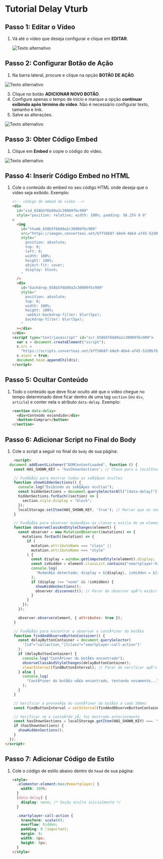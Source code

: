 # Tutorial Delay Vturb

## Passo 1: Editar o Vídeo

1. Vá até o vídeo que deseja configurar e clique em **EDITAR**.

   ![Texto alternativo](https://github.com/moisesmengo/delay-vturb/blob/main/1.PNG?raw=true)

## Passo 2: Configurar Botão de Ação

1. Na barra lateral, procure e clique na opção **BOTÃO DE AÇÃO**.

![Texto alternativo](https://github.com/moisesmengo/delay-vturb/blob/main/2.PNG?raw=true)

3. Clique no botão **ADICIONAR NOVO BOTÃO**.
4. Configure apenas o tempo de início e marque a opção **continuar exibindo após término do vídeo**. Não é necessário configurar texto, tamanho e link.
5. Salve as alterações.

![Texto alternativo](https://github.com/moisesmengo/delay-vturb/blob/main/3.PNG?raw=true)

## Passo 3: Obter Código Embed

1. Clique em **Embed** e copie o código do vídeo.

![Texto alternativo](https://github.com/moisesmengo/delay-vturb/blob/main/4.PNG?raw=true)

## Passo 4: Inserir Código Embed no HTML

1. Cole o conteúdo do embed no seu código HTML onde deseja que o vídeo seja exibido. Exemplo:

    ```html
    <!-- código de embed do vídeo -->
    <div 
      id="vid_658b5f6b09a2c30009fbc909" 
      style="position: relative; width: 100%; padding: 56.25% 0 0"
    >
      <img 
        id="thumb_658b5f6b09a2c30009fbc909" 
        src="https://images.converteai.net/bff5868f-b8e9-4bb4-af45-52d9b7681a6e/players/658b5f6b09a2c30009fbc909/thumbnail.jpg" 
        style=" 
          position: absolute; 
          top: 0; 
          left: 0; 
          width: 100%; 
          height: 100%; 
          object-fit: cover; 
          display: block; 
        " 
      />
      <div 
        id="backdrop_658b5f6b09a2c30009fbc909" 
        style=" 
          position: absolute; 
          top: 0; 
          width: 100%; 
          height: 100%; 
          -webkit-backdrop-filter: blur(5px); 
          backdrop-filter: blur(5px); 
        "
      ></div>
    </div>
    <script type="text/javascript" id="scr_658b5f6b09a2c30009fbc909">
      var s = document.createElement("script"); 
      s.src = 
        "https://scripts.converteai.net/bff5868f-b8e9-4bb4-af45-52d9b7681a6e/players/658b5f6b09a2c30009fbc909/player.js"; 
      s.async = true; 
      document.head.appendChild(s); 
    </script>
    ```

## Passo 5: Ocultar Conteúdo

1. Todo o conteúdo que deve ficar oculto até que o vídeo chegue no tempo determinado deve ficar dentro de uma tag `section` (ou `div`, `article`) e conter nela o atributo `data-delay`. Exemplo:

    ```html
    <section data-delay>
      <div>Conteúdo escondido</div>
      <button>Comprar</button>
    </section>
    ```

## Passo 6: Adicionar Script no Final do Body

1. Cole o script a seguir no final do `body` de sua página:

```html
    <script> 
  document.addEventListener("DOMContentLoaded", function () { 
    const HAS_SHOWN_KEY = 'hasShownSections'; // Chave para o localStorage

    // FunÃ§Ã£o para mostrar todas as seÃ§Ãµes ocultas 
    function showHiddenSections() { 
      console.log("Exibindo as seÃ§Ãµes ocultas"); 
      const hiddenSections = document.querySelectorAll("[data-delay]"); 
      hiddenSections.forEach((section) => { 
        section.style.display = "block"; 
      });
      localStorage.setItem(HAS_SHOWN_KEY, 'true'); // Marcar que as seÃ§Ãµes foram mostradas
    }

    // FunÃ§Ã£o para observar mudanÃ§as na classe e estilo de um elemento 
    function observeClassAndStyleChanges(element) { 
      const observer = new MutationObserver((mutations) => { 
        mutations.forEach((mutation) => { 
          if ( 
            mutation.attributeName === "class" || 
            mutation.attributeName === "style" 
          ) { 
            const display = window.getComputedStyle(element).display; 
            const isHidden = element.classList.contains("smartplayer-hide"); 
            console.log( 
              `MudanÃ§a detectada: display = ${display}, isHidden = ${isHidden}` 
            ); 
            if (display !== "none" && !isHidden) { 
              showHiddenSections(); 
              observer.disconnect(); // Parar de observar apÃ³s exibir as seÃ§Ãµes 
            } 
          } 
        }); 
      });

      observer.observe(element, { attributes: true }); 
    }

    // FunÃ§Ã£o para encontrar e observar o contÃªiner do botÃ£o 
    function findAndObserveButtonContainer() { 
      const delayButtonContainer = document.querySelector( 
        '[id^="callaction_"][class*="smartplayer-call-action"]' 
      ); 
      if (delayButtonContainer) { 
        console.log("ContÃªiner do botÃ£o encontrado"); 
        observeClassAndStyleChanges(delayButtonContainer); 
        clearInterval(findButtonInterval); // Parar de verificar apÃ³s encontrar o contÃªiner 
      } else { 
        console.log( 
          "ContÃªiner do botÃ£o nÃ£o encontrado, tentando novamente..." 
        ); 
      } 
    }

    // Verificar a presenÃ§a do contÃªiner do botÃ£o a cada 500ms 
    const findButtonInterval = setInterval(findAndObserveButtonContainer, 500);

    // Verificar se o conteÃºdo jÃ¡ foi mostrado anteriormente
    const hasShownSections = localStorage.getItem(HAS_SHOWN_KEY) === 'true';
    if (hasShownSections) {
      showHiddenSections();
    }
  }); 
</script>
```

## Passo 7: Adicionar Código de Estilo

1. Cole o código de estilo abaixo dentro do `head` de sua página:

    ```html
    <style> 
      .elementor-element:has(#smartplayer) { 
        width: 100%; 
      } 
      [data-delay] { 
        display: none; /* Seção oculta inicialmente */ 
      }

      .smartplayer-call-action { 
        transform: scale(0); 
        overflow: hidden; 
        padding: 0 !important; 
        margin: 0; 
        width: 0px; 
        height: 0px; 
      } 
    </style>
    ```

